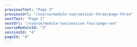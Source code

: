 ```yaml
---
previousText: "Page 3"
previousUrl: "/course/module-two/session-three/page-three"
nextText: "Page 1"
nextUrl: "/course/module-two/session-four/page-one"
courseModuleId: "3"
sessionId: "4"
pageId: "4"
---
```



